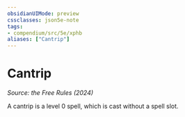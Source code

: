 ```yaml
---
obsidianUIMode: preview
cssclasses: json5e-note
tags:
- compendium/src/5e/xphb
aliases: ["Cantrip"]
---
```

# Cantrip
*Source: the Free Rules (2024)* 

A cantrip is a level 0 spell, which is cast without a spell slot.